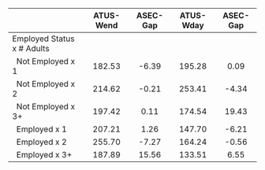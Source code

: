 
|                      |    ATUS-Wend |     ASEC-Gap |    ATUS-Wday |     ASEC-Gap |
| -------------------- | :----------: | :----------: | :----------: | :----------: |
| Employed Status x # Adults |              |              |              |              |
| &nbsp;&nbsp;Not Employed x 1 |       182.53 |        -6.39 |       195.28 |         0.09 |
| &nbsp;&nbsp;Not Employed x 2 |       214.62 |        -0.21 |       253.41 |        -4.34 |
| &nbsp;&nbsp;Not Employed x 3+ |       197.42 |         0.11 |       174.54 |        19.43 |
| &nbsp;&nbsp;Employed x 1 |       207.21 |         1.26 |       147.70 |        -6.21 |
| &nbsp;&nbsp;Employed x 2 |       255.70 |        -7.27 |       164.24 |        -0.56 |
| &nbsp;&nbsp;Employed x 3+ |       187.89 |        15.56 |       133.51 |         6.55 |


